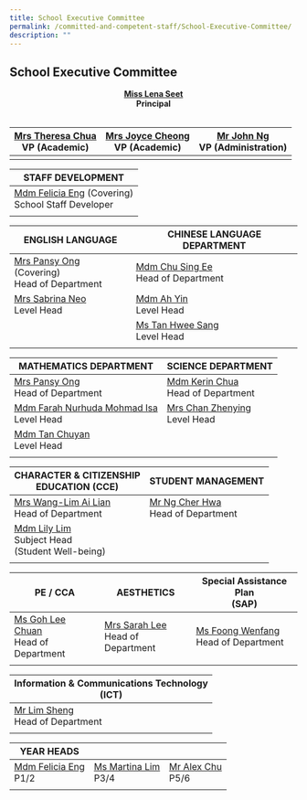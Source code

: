 ```yaml
---
title: School Executive Committee
permalink: /committed-and-competent-staff/School-Executive-Committee/
description: ""
---
```

## School Executive Committee

**<center><a href="mailto:holyinnocentspri@moe.edu.sg">Miss Lena Seet</a><br>Principal</center>** <br>
	
|<a href="mailto:holyinnocentspri@moe.edu.sg">Mrs Theresa Chua</a><br>VP (Academic)|<a href="mailto:holyinnocentspri@moe.edu.sg">Mrs Joyce Cheong</a><br>VP (Academic)|<a href="mailto:holyinnocentspri@moe.edu.sg">Mr John Ng</a><br>VP (Administration)|
| -------- | -------- | -------- |
|||

|STAFF DEVELOPMENT |
| -------- |
|<a href="mailto:eng_li_yun_felicia@moe.edu.sg">Mdm Felicia Eng</a> (Covering)<br>School Staff Developer|
||

| ENGLISH LANGUAGE|CHINESE LANGUAGE DEPARTMENT|
| -------- | -------- | 
| <a href="mailto:neo_kim_sian_pansy@moe.edu.sg">Mrs Pansy Ong</a> (Covering)<br>Head of Department|<a href="mailto:chu_sing_ee@moe.edu.sg">Mdm Chu Sing Ee</a><br>Head of Department |
|<a href="mailto:koh_rui_en_sabrina@moe.edu.sg">Mrs Sabrina Neo</a> <br>Level Head|<a href="mailto:ma_ah_yin@moe.edu.sg">Mdm Ah Yin </a><br>Level Head|
||<a href="mailto:tan_hwee_sang@moe.edu.sg">Ms Tan Hwee Sang</a><br>Level Head|
|||

| MATHEMATICS DEPARTMENT | SCIENCE DEPARTMENT |
| -------- | -------- |
|<a href="mailto:neo_kim_sian_pansy@moe.edu.sg">Mrs Pansy Ong</a><br>Head of Department| <a href="mailto:chua_sze_yi@moe.edu.sg">Mdm Kerin Chua</a><br>Head of Department|
|<a href="mailto:farah_nurhuda_mohmad_isa@moe.edu.sg">Mdm Farah Nurhuda Mohmad Isa</a><br>Level Head|<a href="mailto:chua_sze_yi@moe.edu.sg">Mrs Chan Zhenying</a><br>Level Head|
|<a href="mailto:tan_chuyan@moe.edu.sg">Mdm Tan Chuyan</a><br>Level Head||
|||

| CHARACTER &amp; CITIZENSHIP<br>EDUCATION (CCE)| STUDENT MANAGEMENT|
| -------- | -------- |
|<a href="mailto:wang-lim_ai_lian@moe.edu.sg">Mrs Wang-Lim Ai Lian</a><br>Head of Department|<a href="mailto:ng_cher_hwa@moe.edu.sg">Mr Ng Cher Hwa</a><br>Head of Department|
|<a href="mailto:lim_lily_a@moe.edu.sg">Mdm Lily Lim</a><br>Subject Head<br> (Student Well-being)||
|||

| PE / CCA | AESTHETICS| Special Assistance Plan<br> (SAP) |
| -------- | -------- | -------- |
|<a href="mailto:goh_lee_chuan@moe.edu.sg">Ms Goh Lee Chuan</a><br>Head of Department |<a href="mailto:sarah_koh_hui_khoon@moe.edu.sg">Mrs Sarah Lee</a><br>Head of Department| <a href="mailto:foong_wenfang@moe.edu.sg">Ms Foong Wenfang</a><br>Head of Department|
|||


| Information &amp; Communications Technology<br>(ICT)| 
| -------- | 
| <a href="mailto:lim_sheng@moe.edu.sg">Mr Lim Sheng</a><br>Head of Department|
||

| YEAR HEADS|||
| -------- | -------- | -------- |
|<a href="mailto:eng_li_yun_felicia@moe.edu.sg">Mdm Felicia Eng</a><br>P1/2|<a href="mailto:lim_soo_ngee_martina@moe.edu.sg">Ms Martina Lim</a><br>P3/4|<a href="mailto:chu_yunfeng_alex@moe.edu.sg">Mr Alex Chu</a><br>P5/6|
|||